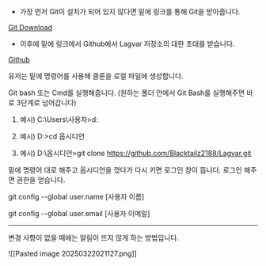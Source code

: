 
- 가장 먼저 Git이 설치가 되어 있지 않다면 밑에 링크를 통해 Git을 받아줍니다.

[Git Download](https://git-scm.com/)

- 이후에 밑에 링크에서 Github에서 Lagvar 저장소의 대한 초대를 받습니다.

[Github](https://github.com/Blacktailz2188/Lagvar)

유저는 밑에 명령어를 사용해 클론을 로컬 파일에 생성합니다.

Git bash 또는 Cmd를 실행해줍니다. (원하는 폴더 안에서 Git Bash를 실행해주면 바로 3단계로 넘어갑니다)

1. 예시) C:\Users\사용자>d:

2. 예시) D:\>cd 옵시디언

3. 예시) D:\옵시디언>git clone https://github.com/Blacktailz2188/Lagvar.git



밑에 명령어 대로 해주고 옵시디언을 껐다가 다시 키면 로그인 창이 뜹니다. 로그인 해주면 권한을 얻습니다.

git config --global user.name [사용자 이름]

git config --global user.email [사용자 이메일]

---

변경 사항이 없을 때에는 알림이 뜨지 않게 하는 방법입니다.  

![[Pasted image 20250322021127.png]]